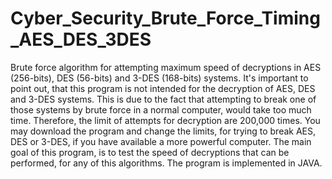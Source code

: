 # Cyber_Security_Brute_Force_Timing_AES_DES_3DES
Brute force algorithm for attempting maximum speed of decryptions in AES (256-bits), DES (56-bits) and 3-DES (168-bits) systems.
It's important to point out, that this program is not intended for the decryption of AES, DES and 3-DES systems.
This is due to the fact that attempting to break one of those systems by brute force in a normal computer, would take too much time.
Therefore, the limit of attempts for decryption are 200,000 times.
You may download the program and change the limits, for trying to break AES, DES or 3-DES, if you have available a more powerful computer.
The main goal of this program, is to test the speed of decryptions that can be performed, for any of this algorithms.
The program is implemented in JAVA.
